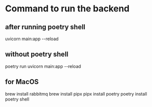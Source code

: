 # Command to run the backend

## after running poetry shell

uvicorn main:app --reload

## without poetry shell

poetry run uvicorn main:app --reload


## for MacOS
brew install rabbitmq
brew install pipx 
pipx install poetry
poetry install
poetry shell
